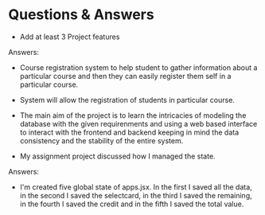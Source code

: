 # Questions & Answers

- Add at least 3 Project features

Answers:
 - Course registration system to help student to gather information about a particular course and then they can easily  register them self in a particular course.
 - System will allow the registration of students in particular course.
 - The main aim of the project is to learn the intricacies of modeling the database with the given requirenments and using a web based interface to interact with the frontend and backend keeping in mind the data consistency and the stability of the entire system.

- My assignment project discussed how I managed the state.

Answers:
 - I'm created five global state of  apps.jsx. In the first I saved all the data, in the second I saved the selectcard, in the third I saved the remaining, in the fourth I saved the credit and in the fifth I saved the total value.


